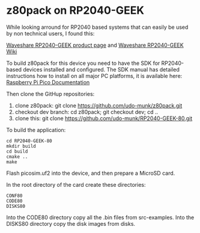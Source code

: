 # z80pack on RP2040-GEEK

While looking arround for RP2040 based systems that can easily be
used by non technical users, I found this:

[Waveshare RP2040-GEEK product page](https://www.waveshare.com/rp2040-geek.htm) and
[Waveshare RP2040-GEEK Wiki](https://www.waveshare.com/wiki/RP2040-GEEK)

To build z80pack for this device you need to have the SDK for RP2040-based
devices installed and configured. The SDK manual has detailed instructions
how to install on all major PC platforms, it is available here:
[Raspberry Pi Pico Documentation](https://www.raspberrypi.com/documentation/microcontrollers/raspberry-pi-pico.html)

Then clone the GitHup repositories:

1. clone z80pack: git clone https://github.com/udo-munk/z80pack.git
2. checkout dev branch: cd z80pack; git checkout dev; cd ..
3. clone this: git clone https://github.com/udo-munk/RP2040-GEEK-80.git

To build the application:
```
cd RP2040-GEEK-80
mkdir build
cd build
cmake ..
make
```

Flash picosim.uf2 into the device, and then prepare a MicroSD card.

In the root directory of the card create these directories:
```
CONF80
CODE80
DISKS80
```

Into the CODE80 directory copy all the .bin files from src-examples.
Into the DISKS80 directory copy the disk images from disks.
